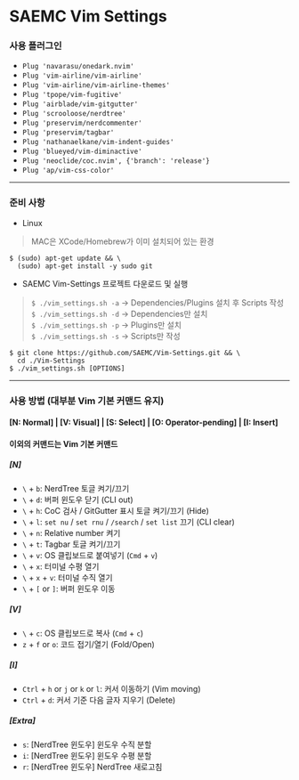 # SAEMC Vim Settings

### 사용 플러그인

- `Plug 'navarasu/onedark.nvim'`  
- `Plug 'vim-airline/vim-airline'`  
- `Plug 'vim-airline/vim-airline-themes'`  
- `Plug 'tpope/vim-fugitive'`  
- `Plug 'airblade/vim-gitgutter'`  
- `Plug 'scrooloose/nerdtree'`  
- `Plug 'preservim/nerdcommenter'`  
- `Plug 'preservim/tagbar'`  
- `Plug 'nathanaelkane/vim-indent-guides'`  
- `Plug 'blueyed/vim-diminactive'`  
- `Plug 'neoclide/coc.nvim', {'branch': 'release'}`
- `Plug 'ap/vim-css-color'`  

---

### 준비 사항

- Linux  
> MAC은 XCode/Homebrew가 이미 설치되어 있는 환경  
```
$ (sudo) apt-get update && \
  (sudo) apt-get install -y sudo git
```

- SAEMC Vim-Settings 프로젝트 다운로드 및 실행  
> `$ ./vim_settings.sh -a` -> Dependencies/Plugins 설치 후 Scripts 작성  
> `$ ./vim_settings.sh -d` -> Dependencies만 설치  
> `$ ./vim_settings.sh -p` -> Plugins만 설치  
> `$ ./vim_settings.sh -s` -> Scripts만 작성  
```
$ git clone https://github.com/SAEMC/Vim-Settings.git && \
  cd ./Vim-Settings
$ ./vim_settings.sh [OPTIONS]
```

---

### 사용 방법 (대부분 Vim 기본 커맨드 유지)

#### [N: Normal] | [V: Visual] | [S: Select] | [O: Operator-pending] | [I: Insert]
#### 이외의 커맨드는 Vim 기본 커맨드

##### [N]

- `\` + `b`: NerdTree 토글 켜기/끄기  
- `\` + `d`: 버퍼 윈도우 닫기 (CLI out)  
- `\` + `h`: CoC 검사 / GitGutter 표시 토글 켜기/끄기 (Hide)  
- `\` + `l`: `set nu` / `set rnu` / `/search` / `set list` 끄기 (CLI clear)  
- `\` + `n`: Relative number 켜기  
- `\` + `t`: Tagbar 토글 켜기/끄기  
- `\` + `v`: OS 클립보드로 붙여넣기 (`Cmd` + `v`)  
- `\` + `x`: 터미널 수평 열기  
- `\` + `x` + `v`: 터미널 수직 열기  
- `\` + `[` or `]`: 버퍼 윈도우 이동  

##### [V]

- `\` + `c`: OS 클립보드로 복사 (`Cmd` + `c`)  
- `z` + `f` or `o`: 코드 접기/열기 (Fold/Open)  

##### [I]

- `Ctrl` + `h` or `j` or `k` or `l`: 커서 이동하기 (Vim moving)  
- `Ctrl` + `d`: 커서 기준 다음 글자 지우기 (Delete)  

##### [Extra]

- `s`: [NerdTree 윈도우] 윈도우 수직 분할  
- `i`: [NerdTree 윈도우] 윈도우 수평 분할  
- `r`: [NerdTree 윈도우] NerdTree 새로고침  

<br/>

